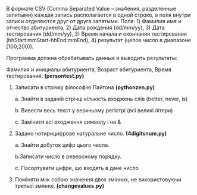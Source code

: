 В формате CSV (Comma Separated Value – зна4ения, разделенные запятыми) каждая запись располагается в одной строке, а поля внутри записи отделяются друг от друга запятыми. 
Поля: 1) Фамилия имя и отчество абитуриента, 2) Дата рождения (dd/mm/yy), 3) Дата тестирования (dd/mm/yy), 3) Время начала и окончания тестирования (hhStart:mmStart-hhEnd:mmEnd), 4) результат (целое число в диапазоне [100;200)).

Программа должна обрабатывать данные и выводить результаты:

Фамилия и инициалы абитуриента, Возраст абитуриента, Время тестирования. 
**(persontest.py)**



1. Записати в стрічку філософію Пайтона **(pythonzen.py)**
 
   a. Знайти в заданій стрічці кількість входжень слів (better, never, is)
 
   b. Вивести весь текст у верхньому регістрі (всі великі літери)
 
   c. Замінити всі входження символу i на &
   
2. Задано чотирицифрове натуральне число. **(4digitsnum.py)**

   a. Знайти добуток цифр цього числа.

   b.Записати число в реверсному порядку.

   c. Посортувати цифри, що входять в дане число
    
  3. Поміняти між собою значення двох змінних, не використовуючи третьої змінної. **(changevalues.py)**
